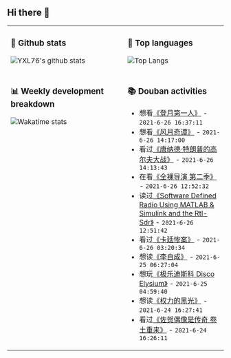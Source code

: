 ## Hi there 👋

<table>
<tr>
<td valign="top" width="54%">

### 🔭 Github stats

![YXL76's github stats](https://github-readme-stats.yxl76.vercel.app/api?username=YXL76&count_private=true&show_icons=true&include_all_commits=true&theme=prussian&line_height=28&disable_animations=true)

</td>

<td valign="top" width="46%">

### 🌱 Top languages

![Top Langs](https://github-readme-stats.yxl76.vercel.app/api/top-langs/?username=YXL76&layout=compact&theme=prussian&langs_count=8&hide=HTML,CSS,SCSS)

</td>
</tr>
<tr>
<td valign="top" width="54%">

### 📊 Weekly development breakdown

![Wakatime stats](https://github-readme-stats.yxl76.vercel.app/api/wakatime?username=YXL76&layout=compact&theme=prussian)


</td>
<td valign="top" width="46%">

### 📚 Douban activities

- 想看[《登月第一人》](http://movie.douban.com/subject/3026559/) - `2021-6-26 16:37:11`
- 想看[《风月奇谭》](http://movie.douban.com/subject/1302036/) - `2021-6-26 14:17:00`
- 看过[《唐纳德·特朗普的高尔夫大战》](http://movie.douban.com/subject/34973616/) - `2021-6-26 14:13:43`
- 在看[《全裸导演 第二季》](http://movie.douban.com/subject/34796281/) - `2021-6-26 12:52:32`
- 读过[《Software Defined Radio Using MATLAB & Simulink and the Rtl-Sdr》](https://book.douban.com/subject/32695322/) - `2021-6-26 12:51:42`
- 看过[《卡廷惨案》](http://movie.douban.com/subject/2286418/) - `2021-6-26 03:20:34`
- 想读[《李自成》](https://book.douban.com/subject/1200849/) - `2021-6-25 06:27:04`
- 想玩[《极乐迪斯科 Disco Elysium》](http://www.douban.com/game/26935092/) - `2021-6-25 04:59:40`
- 想读[《权力的黑光》](https://book.douban.com/subject/35188501/) - `2021-6-24 16:27:41`
- 看过[《佐贺偶像是传奇 卷土重来》](http://movie.douban.com/subject/34777842/) - `2021-6-24 16:26:11`

</td>
</tr>
</table>

<!--
**YXL76/YXL76** is a ✨ _special_ ✨ repository because its `README.md` (this file) appears on your GitHub profile.

Here are some ideas to get you started:

- 🔭 I’m currently working on ...
- 🌱 I’m currently learning ...
- 👯 I’m looking to collaborate on ...
- 🤔 I’m looking for help with ...
- 💬 Ask me about ...
- 📫 How to reach me: ...
- 😄 Pronouns: ...
- ⚡ Fun fact: ...
-->

